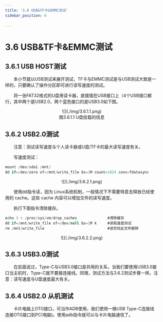 ```yaml
---
title: '3.6 USB&TF卡&EMMC测试'
sidebar_position: 6

---
```


# 3.6 USB&TF卡&EMMC测试

## 3.6.1 USB HOST测试

&emsp;&emsp;本小节就以USB测试来展开测试，TF卡与EMMC测试是与USB测试大致是一样的，只要确认了操作分区即可进行读写速度的测试。

&emsp;&emsp;将一张FAT32格式的U盘用读卡器，直接插在USB接口上（4个USB接口都行，其中两个是USB2.0，两个蓝色接口的是USB3.0如下图。


<center>
![](./img/3.6.1.1.png)<br />
图3.6.1.1 U盘挂载的信息
</center>

## 3.6.2 USB2.0测试

&emsp;&emsp;注意：测试读写速度与个人读卡器或U盘/TF卡的最大读写速度有关。

&emsp;&emsp;写速度测试：

```c#
mount /dev/sda1 /mnt/
dd if=/dev/zero of=/mnt/write_file bs=1M count=1024 conv=fdatasync	
```

<center>
![](./img/3.6.2.1.png)
</center>

&emsp;&emsp;使用dd指令读，因为 Linux系统机制，一般情况下不需要特意去释放已经使用的 cache。这些 cache 内容可以增加文件的读写速度。

&emsp;&emsp;执行下面指令清除缓存。

```c#
echo 3 > /proc/sys/vm/drop_caches              #清除缓存
dd if=/mnt/write_file of=/dev/null bs=1M k     #读取速度测试
rm /mnt/write_file                             #读完将此文件删除
```

<center>
![](./img/3.6.2.2.png)
</center>

## 3.6.3 USB3.0测试

&emsp;&emsp;在前面说过，Type-C与USB3.0接口是共用的关系，当我们要使用USB3.0接口当主机时，Type-C就不要接连接线。同理，测试方法与3.6.2测试步骤一样。注意：读写速度与U盘速度最大有关。

## 3.6.4 USB2.0 从机测试

&emsp;&emsp;卡片电脑上OTG接口，可当作ADB使用，我们使用一根USB Type-C连接线连接OTG接口到PC(电脑)。使用adb指令就可以与卡片电脑通信了。





